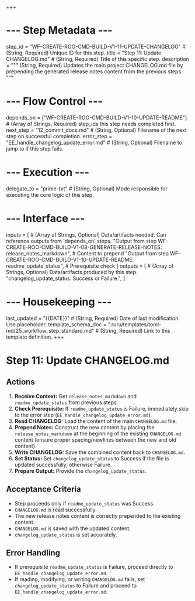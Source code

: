 +++
# --- Step Metadata ---
step_id = "WF-CREATE-ROO-CMD-BUILD-V1-11-UPDATE-CHANGELOG" # (String, Required) Unique ID for this step.
title = "Step 11: Update CHANGELOG.md" # (String, Required) Title of this specific step.
description = """
(String, Required) Updates the main project CHANGELOG.md file by prepending
the generated release notes content from the previous steps.
"""

# --- Flow Control ---
depends_on = ["WF-CREATE-ROO-CMD-BUILD-V1-10-UPDATE-README"] # (Array of Strings, Required) step_ids this step needs completed first.
next_step = "12_commit_docs.md" # (String, Optional) Filename of the next step on successful completion.
error_step = "EE_handle_changelog_update_error.md" # (String, Optional) Filename to jump to if this step fails.

# --- Execution ---
delegate_to = "prime-txt" # (String, Optional) Mode responsible for executing the core logic of this step.

# --- Interface ---
inputs = [ # (Array of Strings, Optional) Data/artifacts needed. Can reference outputs from 'depends_on' steps.
    "Output from step WF-CREATE-ROO-CMD-BUILD-V1-08-GENERATE-RELEASE-NOTES: release_notes_markdown", # Content to prepend
    "Output from step WF-CREATE-ROO-CMD-BUILD-V1-10-UPDATE-README: readme_update_status", # Prerequisite check
]
outputs = [ # (Array of Strings, Optional) Data/artifacts produced by this step.
    "changelog_update_status: Success or Failure.",
]

# --- Housekeeping ---
last_updated = "{{DATE}}" # (String, Required) Date of last modification. Use placeholder.
template_schema_doc = ".ruru/templates/toml-md/25_workflow_step_standard.md" # (String, Required) Link to this template definition.
+++

# Step 11: Update CHANGELOG.md

## Actions

1.  **Receive Context:** Get `release_notes_markdown` and `readme_update_status` from previous steps.
2.  **Check Prerequisite:** If `readme_update_status` is Failure, immediately skip to the error step (`EE_handle_changelog_update_error.md`).
3.  **Read CHANGELOG:** Load the content of the main `CHANGELOG.md` file.
4.  **Prepend Notes:** Construct the new content by placing the `release_notes_markdown` at the beginning of the existing `CHANGELOG.md` content (ensure proper spacing/newlines between the new and old content).
5.  **Write CHANGELOG:** Save the combined content back to `CHANGELOG.md`.
6.  **Set Status:** Set `changelog_update_status` to Success if the file is updated successfully, otherwise Failure.
7.  **Prepare Output:** Provide the `changelog_update_status`.

## Acceptance Criteria

*   Step proceeds only if `readme_update_status` was Success.
*   `CHANGELOG.md` is read successfully.
*   The new release notes content is correctly prepended to the existing content.
*   `CHANGELOG.md` is saved with the updated content.
*   `changelog_update_status` is set accurately.

## Error Handling

*   If prerequisite `readme_update_status` is Failure, proceed directly to `EE_handle_changelog_update_error.md`.
*   If reading, modifying, or writing `CHANGELOG.md` fails, set `changelog_update_status` to Failure and proceed to `EE_handle_changelog_update_error.md`.
